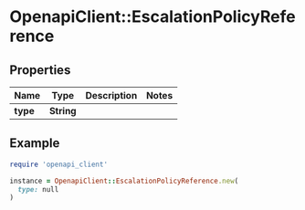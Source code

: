 # OpenapiClient::EscalationPolicyReference

## Properties

| Name | Type | Description | Notes |
| ---- | ---- | ----------- | ----- |
| **type** | **String** |  |  |

## Example

```ruby
require 'openapi_client'

instance = OpenapiClient::EscalationPolicyReference.new(
  type: null
)
```

